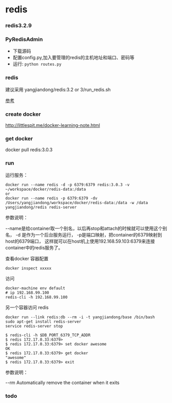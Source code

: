 redis
===

### redis3.2.9

### PyRedisAdmin 

- 下载源码
- 配置config.py,加入要管理的redis的主机地址和端口、密码等
- 运行: `python routes.py`

### redis

建议采用 yangjiandong/redis:3.2 or 3/run_redis.sh

[参考](https://hub.docker.com/r/sickp/alpine-redis/)

### create docker

http://littlespit.me/docker-learning-note.html

### get docker

docker pull redis:3.0.3

### run

运行服务：

```
docker run --name redis -d -p 6379:6379 redis:3.0.3 -v ~/workspace/docker/redis-data:/data
or
docker run --name redis -p 6379:6379 -dv /Users/yangjiandong/workspace/docker/redis-data:/data -w /data  yangjiandong/redis redis-server

```
参数说明：

--name是给container取一个别名，以后再stop和attach的时候就可以使用这个别名，
-d 是作为一个后台服务运行，
-p是端口映射，把container的6379映射到host的6379端口，
这样就可以在host机上使用192.168.59.103:6379来连接container中的redis服务了。

查看docker 容器配置

```
docker inspect xxxxx
```

访问

```
docker-machine env default
# ip 192.168.99.100
redis-cli -h 192.168.99.100
```
另一个容器访问 redis

```
docker run --link redis:db --rm -i -t yangjiandong/base /bin/bash
sudo apt-get install redis-server
service redis-server stop

$ redis-cli -h $DB_PORT_6379_TCP_ADDR
$ redis 172.17.0.33:6379>
$ redis 172.17.0.33:6379> set docker awesome
OK
$ redis 172.17.0.33:6379> get docker
"awesome"
$ redis 172.17.0.33:6379> exit
```

参数说明：

--rm Automatically remove the container when it exits

### todo


